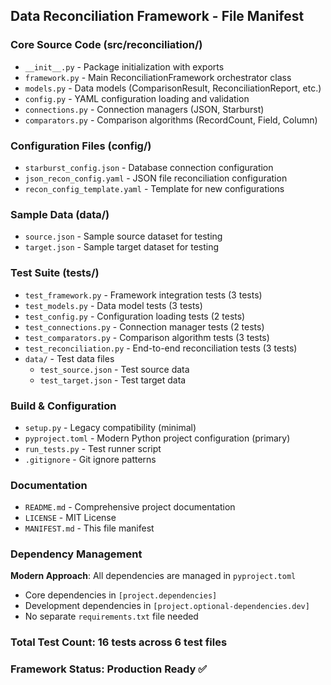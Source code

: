 ## Data Reconciliation Framework - File Manifest

### Core Source Code (src/reconciliation/)
- `__init__.py` - Package initialization with exports
- `framework.py` - Main ReconciliationFramework orchestrator class
- `models.py` - Data models (ComparisonResult, ReconciliationReport, etc.)
- `config.py` - YAML configuration loading and validation
- `connections.py` - Connection managers (JSON, Starburst)
- `comparators.py` - Comparison algorithms (RecordCount, Field, Column)

### Configuration Files (config/)
- `starburst_config.json` - Database connection configuration
- `json_recon_config.yaml` - JSON file reconciliation configuration
- `recon_config_template.yaml` - Template for new configurations

### Sample Data (data/)
- `source.json` - Sample source dataset for testing
- `target.json` - Sample target dataset for testing

### Test Suite (tests/)
- `test_framework.py` - Framework integration tests (3 tests)
- `test_models.py` - Data model tests (3 tests)
- `test_config.py` - Configuration loading tests (2 tests)
- `test_connections.py` - Connection manager tests (2 tests)
- `test_comparators.py` - Comparison algorithm tests (3 tests)
- `test_reconciliation.py` - End-to-end reconciliation tests (3 tests)
- `data/` - Test data files
  - `test_source.json` - Test source data
  - `test_target.json` - Test target data

### Build & Configuration
- `setup.py` - Legacy compatibility (minimal)
- `pyproject.toml` - Modern Python project configuration (primary)
- `run_tests.py` - Test runner script
- `.gitignore` - Git ignore patterns

### Documentation
- `README.md` - Comprehensive project documentation
- `LICENSE` - MIT License
- `MANIFEST.md` - This file manifest

### Dependency Management
**Modern Approach**: All dependencies are managed in `pyproject.toml`
- Core dependencies in `[project.dependencies]`
- Development dependencies in `[project.optional-dependencies.dev]`
- No separate `requirements.txt` file needed

### Total Test Count: 16 tests across 6 test files
### Framework Status: Production Ready ✅
